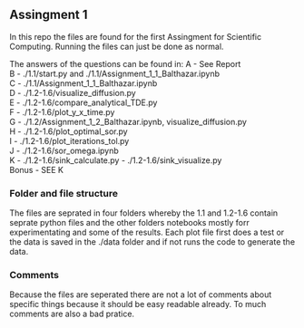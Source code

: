 ## Assingment 1
In this repo the files are found for the first Assingment for Scientific Computing. Running the files can just be done as normal. 

The answers of the questions can be found in:
A - See Report  
B - ./1.1/start.py and ./1.1/Assignment_1_1_Balthazar.ipynb  
C - ./1.1/Assignment_1_1_Balthazar.ipynb  
D - ./1.2-1.6/visualize_diffusion.py   
E - ./1.2-1.6/compare_analytical_TDE.py  
F - ./1.2-1.6/plot_y_x_time.py  
G - ./1.2/Assignment_1_2_Balthazar.ipynb, visualize_diffusion.py  
H - ./1.2-1.6/plot_optimal_sor.py  
I - ./1.2-1.6/plot_iterations_tol.py  
J - ./1.2-1.6/sor_omega.ipynb  
K - ./1.2-1.6/sink_calculate.py - ./1.2-1.6/sink_visualize.py  
Bonus - SEE K

### Folder and file structure
The files are seprated in four folders whereby the 1.1 and 1.2-1.6 contain seprate python files and the other folders notebooks mostly forr  experimentating and some of the results. Each plot file first does a test or the data is saved in the ./data folder and if not runs the code to generate the data. 


### Comments
Because the files are seperated there are not a lot of comments about specific things because it should be easy readable already. To much comments are also a bad pratice. 
